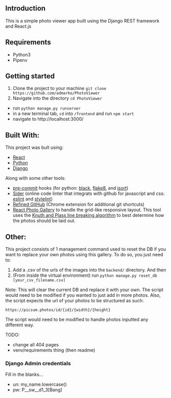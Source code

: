 ## Introduction

This is a simple photo viewer app built using the Django REST framework and React.js

## Requirements
* Python3
* Pipenv


## Getting started
1. Clone the project to your machine `git clone https://github.com/admarko/PhotoViewer`
2. Navigate into the directory `cd PhotoViewer`

- run `python manage.py runserver`
- in a new terminal tab, `cd` into `/frontend` and run `npm start`
- navigate to http://localhost:3000/

## Built With:
This project was bult using:
* [React](https://reactjs.org)
* [Python](https://www.python.org/)
* [Django](http://djangoproject.org/)

Along with some other tools:

- [pre-commit](https://pre-commit.com/) hooks (for python: [black](https://github.com/psf/black), [flake8](https://flake8.pycqa.org/en/latest/), and [isort](https://github.com/asottile/seed-isort-config))
- [Sider](https://sider.review/dashboard) (online code linter that integrats with github for javascript and css: [eslint](https://eslint.org/) and [stylelint](https://stylelint.io/))
- [Refined GitHub](https://github.com/sindresorhus/refined-github) (Chrome extension for additional git shortcuts)
- [React Photo Gallery](https://neptunian.github.io/react-photo-gallery/#) to handle the grid-like responsive layout. This tool uses the [Knuth and Plass line breaking algorithm](http://blog.vjeux.com/2014/image/google-plus-layout-find-best-breaks.html) to best determine how the photos should be laid out.

## Other:

This project consists of 1 management command used to reset the DB if you want to replace your own photos using this gallery. To do so, you just need to:
1. Add a .csv of the urls of the images into the `backend/` directory. And then
2. (From inside the virtual environment) run `python manage.py reset_db [your_csv_filename.csv]`

Note: This will clear the current DB and replace it with your own. The script would need to be modified if you wanted to just add in more photos. Also, the script expects the url of your photos to be structured as such:
```
https://picsum.photos/id/{id}/{width}/{height}
```
The script would need to be modified to handle photos inputted any different way.

TODO:
- change all 404 pages
- venv/requirements thing (then readme)



### Django Admin credentials
Fill in the blanks...
- un: my_name.lowercase()
- pw: P__sw__d1_3[Bang]
